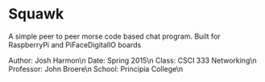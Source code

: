 # Squawk
A simple peer to peer morse code based chat program. 
Built for RaspberryPi and PiFaceDigitalIO boards

Author: Josh Harmon\n
Date: Spring 2015\n
Class: CSCI 333 Networking\n
Professor: John Broere\n
School: Principia College\n
